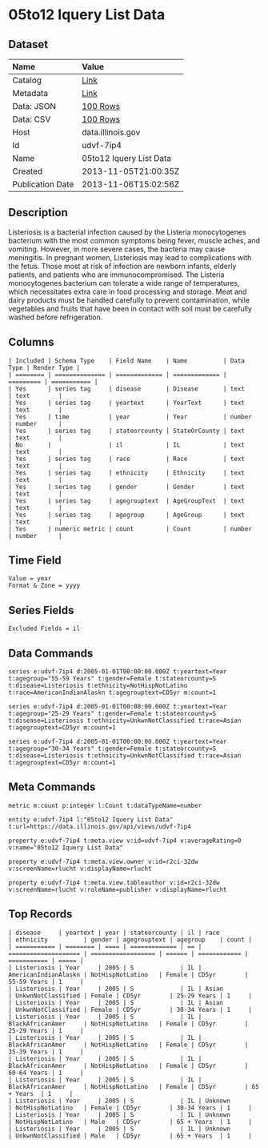# 05to12 Iquery List Data

## Dataset

| Name | Value |
| :--- | :---- |
| Catalog | [Link](https://catalog.data.gov/dataset/05to12-iquery-list-data-a88ee) |
| Metadata | [Link](https://data.illinois.gov/api/views/udvf-7ip4) |
| Data: JSON | [100 Rows](https://data.illinois.gov/api/views/udvf-7ip4/rows.json?max_rows=100) |
| Data: CSV | [100 Rows](https://data.illinois.gov/api/views/udvf-7ip4/rows.csv?max_rows=100) |
| Host | data.illinois.gov |
| Id | udvf-7ip4 |
| Name | 05to12 Iquery List Data |
| Created | 2013-11-05T21:00:35Z |
| Publication Date | 2013-11-06T15:02:56Z |

## Description

Listeriosis is a bacterial infection caused by the Listeria monocytogenes bacterium with the most common symptoms being fever, muscle aches, and vomiting. However, in more severe cases, the bacteria may cause meningitis. In pregnant women, Listeriosis may lead to complications with the fetus. Those most at risk of infection are newborn infants, elderly patients, and patients who are immunocompromised. The Listeria monocytogenes bacterium can tolerate a wide range of temperatures, which necessitates extra care in food processing and storage. Meat and dairy products must be handled carefully to prevent contamination, while vegetables and fruits that have been in contact with soil must be carefully washed before refrigeration.

## Columns

```ls
| Included | Schema Type    | Field Name    | Name          | Data Type | Render Type |
| ======== | ============== | ============= | ============= | ========= | =========== |
| Yes      | series tag     | disease       | Disease       | text      | text        |
| Yes      | series tag     | yeartext      | YearText      | text      | text        |
| Yes      | time           | year          | Year          | number    | number      |
| Yes      | series tag     | stateorcounty | StateOrCounty | text      | text        |
| No       |                | il            | IL            | text      | text        |
| Yes      | series tag     | race          | Race          | text      | text        |
| Yes      | series tag     | ethnicity     | Ethnicity     | text      | text        |
| Yes      | series tag     | gender        | Gender        | text      | text        |
| Yes      | series tag     | agegrouptext  | AgeGroupText  | text      | text        |
| Yes      | series tag     | agegroup      | AgeGroup      | text      | text        |
| Yes      | numeric metric | count         | Count         | number    | number      |
```

## Time Field

```ls
Value = year
Format & Zone = yyyy
```

## Series Fields

```ls
Excluded Fields = il
```

## Data Commands

```ls
series e:udvf-7ip4 d:2005-01-01T00:00:00.000Z t:yeartext=Year t:agegroup="55-59 Years" t:gender=Female t:stateorcounty=S t:disease=Listeriosis t:ethnicity=NotHispNotLatino t:race=AmericanIndianAlaskn t:agegrouptext=CD5yr m:count=1

series e:udvf-7ip4 d:2005-01-01T00:00:00.000Z t:yeartext=Year t:agegroup="25-29 Years" t:gender=Female t:stateorcounty=S t:disease=Listeriosis t:ethnicity=UnkwnNotClassified t:race=Asian t:agegrouptext=CD5yr m:count=1

series e:udvf-7ip4 d:2005-01-01T00:00:00.000Z t:yeartext=Year t:agegroup="30-34 Years" t:gender=Female t:stateorcounty=S t:disease=Listeriosis t:ethnicity=UnkwnNotClassified t:race=Asian t:agegrouptext=CD5yr m:count=1
```

## Meta Commands

```ls
metric m:count p:integer l:Count t:dataTypeName=number

entity e:udvf-7ip4 l:"05to12 Iquery List Data" t:url=https://data.illinois.gov/api/views/udvf-7ip4

property e:udvf-7ip4 t:meta.view v:id=udvf-7ip4 v:averageRating=0 v:name="05to12 Iquery List Data"

property e:udvf-7ip4 t:meta.view.owner v:id=r2ci-32dw v:screenName=rlucht v:displayName=rlucht

property e:udvf-7ip4 t:meta.view.tableauthor v:id=r2ci-32dw v:screenName=rlucht v:roleName=publisher v:displayName=rlucht
```

## Top Records

```ls
| disease     | yeartext | year | stateorcounty | il | race                 | ethnicity          | gender | agegrouptext | agegroup    | count | 
| =========== | ======== | ==== | ============= | == | ==================== | ================== | ====== | ============ | =========== | ===== | 
| Listeriosis | Year     | 2005 | S             | IL | AmericanIndianAlaskn | NotHispNotLatino   | Female | CD5yr        | 55-59 Years | 1     | 
| Listeriosis | Year     | 2005 | S             | IL | Asian                | UnkwnNotClassified | Female | CD5yr        | 25-29 Years | 1     | 
| Listeriosis | Year     | 2005 | S             | IL | Asian                | UnkwnNotClassified | Female | CD5yr        | 30-34 Years | 1     | 
| Listeriosis | Year     | 2005 | S             | IL | BlackAfricanAmer     | NotHispNotLatino   | Female | CD5yr        | 25-29 Years | 1     | 
| Listeriosis | Year     | 2005 | S             | IL | BlackAfricanAmer     | NotHispNotLatino   | Female | CD5yr        | 35-39 Years | 1     | 
| Listeriosis | Year     | 2005 | S             | IL | BlackAfricanAmer     | NotHispNotLatino   | Female | CD5yr        | 60-64 Years | 1     | 
| Listeriosis | Year     | 2005 | S             | IL | BlackAfricanAmer     | NotHispNotLatino   | Female | CD5yr        | 65 + Years  | 1     | 
| Listeriosis | Year     | 2005 | S             | IL | Unknown              | NotHispNotLatino   | Female | CD5yr        | 30-34 Years | 1     | 
| Listeriosis | Year     | 2005 | S             | IL | Unknown              | NotHispNotLatino   | Male   | CD5yr        | 65 + Years  | 1     | 
| Listeriosis | Year     | 2005 | S             | IL | Unknown              | UnkwnNotClassified | Male   | CD5yr        | 65 + Years  | 1     | 
```